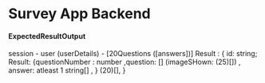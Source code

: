 # Survey App Backend

#### ExpectedResultOutput
session - user (userDetails) - [20Questions ([answers])]
  Result : {
    id: string;
    Result: {questionNumber : number ,question: [] (imageSHown: (25)[]) , answer: atleast 1 string[] , } (20)[],
}
